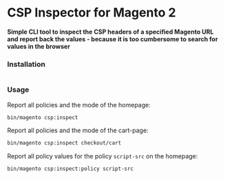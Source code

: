 # CSP Inspector for Magento 2
**Simple CLI tool to inspect the CSP headers of a specified Magento URL and report back the values - because it is too cumbersome to search for values in the browser**

### Installation
```bash
```

### Usage
Report all policies and the mode of the homepage:
```bash
bin/magento csp:inspect
```

Report all policies and the mode of the cart-page:
```bash
bin/magento csp:inspect checkout/cart
```

Report all policy values for the policy `script-src` on the homepage:
```bash
bin/magento csp:inspect:policy script-src 
```
